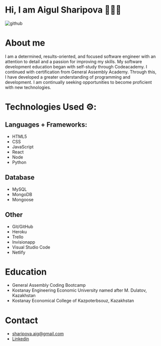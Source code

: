 # Hi, I am Aigul Sharipova 👩🏽‍💻

![github](https://c4.wallpaperflare.com/wallpaper/176/864/869/computer-laptop-coffee-programming-wallpaper-preview.jpg)

# About me
I am a determined, results-oriented, and focused software engineer with an attention to detail and a passion for improving my skills. My software development education began with self-study through Codeacademy. I continued with certification from General Assembly Academy. Through this, I have developed a greater understanding of programming and development. I am continually seeking opportunities to become proficient with new technologies.

# Technologies Used ⚙️:
## Languages + Frameworks: 
- HTML5
- CSS
- JavaScript
- React
- Node
- Python
## Database
- MySQL
- MongoDB
- Mongoose
## Other
- Git/GitHub
- Heroku
- Trello
- Invisionapp
- Visual Studio Code
- Netlify

# Education
- General Assembly Coding Bootcamp
- Kostanay Engineering Economic University named after M. Dulatov, Kazakhstan
- Kostanay Economical College of Kazpoterbsouz, Kazakhstan

# Contact
- sharipova.aig@gmail.com
- <a href='https://www.linkedin.com/in/aigulsharipova/'>Linkedin</a>
